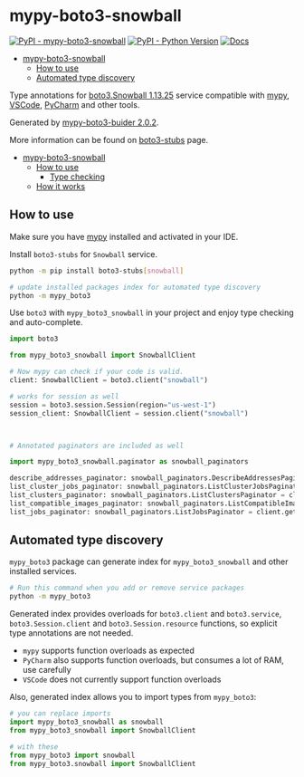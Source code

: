 # mypy-boto3-snowball

[![PyPI - mypy-boto3-snowball](https://img.shields.io/pypi/v/mypy-boto3-snowball.svg?color=blue)](https://pypi.org/project/mypy-boto3-snowball)
[![PyPI - Python Version](https://img.shields.io/pypi/pyversions/mypy-boto3-snowball.svg?color=blue)](https://pypi.org/project/mypy-boto3-snowball)
[![Docs](https://img.shields.io/readthedocs/mypy-boto3-builder.svg?color=blue)](https://mypy-boto3-builder.readthedocs.io/)

- [mypy-boto3-snowball](#mypy-boto3-snowball)
  - [How to use](#how-to-use)
  - [Automated type discovery](#automated-type-discovery)


Type annotations for
[boto3.Snowball 1.13.25](https://boto3.amazonaws.com/v1/documentation/api/1.13.25/reference/services/snowball.html#Snowball) service
compatible with [mypy](https://github.com/python/mypy), [VSCode](https://code.visualstudio.com/),
[PyCharm](https://www.jetbrains.com/pycharm/) and other tools.

Generated by [mypy-boto3-buider 2.0.2](https://github.com/vemel/mypy_boto3_builder).

More information can be found on [boto3-stubs](https://pypi.org/project/boto3-stubs/) page.

- [mypy-boto3-snowball](#mypy-boto3-snowball)
  - [How to use](#how-to-use)
    - [Type checking](#type-checking)
  - [How it works](#how-it-works)

## How to use

Make sure you have [mypy](https://github.com/python/mypy) installed and activated in your IDE.

Install `boto3-stubs` for `Snowball` service.

```bash
python -m pip install boto3-stubs[snowball]

# update installed packages index for automated type discovery
python -m mypy_boto3
```

Use `boto3` with `mypy_boto3_snowball` in your project and enjoy type checking and auto-complete.

```python
import boto3

from mypy_boto3_snowball import SnowballClient

# Now mypy can check if your code is valid.
client: SnowballClient = boto3.client("snowball")

# works for session as well
session = boto3.session.Session(region="us-west-1")
session_client: SnowballClient = session.client("snowball")



# Annotated paginators are included as well

import mypy_boto3_snowball.paginator as snowball_paginators

describe_addresses_paginator: snowball_paginators.DescribeAddressesPaginator = client.get_paginator("describe_addresses")
list_cluster_jobs_paginator: snowball_paginators.ListClusterJobsPaginator = client.get_paginator("list_cluster_jobs")
list_clusters_paginator: snowball_paginators.ListClustersPaginator = client.get_paginator("list_clusters")
list_compatible_images_paginator: snowball_paginators.ListCompatibleImagesPaginator = client.get_paginator("list_compatible_images")
list_jobs_paginator: snowball_paginators.ListJobsPaginator = client.get_paginator("list_jobs")
```

## Automated type discovery

`mypy_boto3` package can generate index for `mypy_boto3_snowball` and other installed services.

```bash
# Run this command when you add or remove service packages
python -m mypy_boto3
```

Generated index provides overloads for `boto3.client` and `boto3.service`,
`boto3.Session.client` and `boto3.Session.resource` functions,
so explicit type annotations are not needed.

- `mypy` supports function overloads as expected
- `PyCharm` also supports function overloads, but consumes a lot of RAM, use carefully
- `VSCode` does not currently support function overloads

Also, generated index allows you to import types from `mypy_boto3`:

```python
# you can replace imports
import mypy_boto3_snowball as snowball
from mypy_boto3_snowball import SnowballClient

# with these
from mypy_boto3 import snowball
from mypy_boto3.snowball import SnowballClient
```